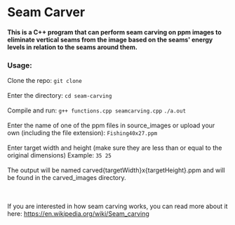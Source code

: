 # Seam Carver

#### This is a C++ program that can perform seam carving on ppm images to eliminate vertical seams from the image based on the seams' energy levels in relation to the seams around them.

### Usage:
Clone the repo:
```git clone ``` <br><br>
Enter the directory:
```cd seam-carving``` <br><br>
Compile and run:
```g++ functions.cpp seamcarving.cpp``` ```./a.out``` <br><br>
Enter the name of one of the ppm files in source_images or upload your own (including the file extension):
```Fishing40x27.ppm```<br><br>
Enter target width and height (make sure they are less than or equal to the original dimensions)
Example: ```35 25``` <br><br>
The output will be named carved{targetWidth}x{targetHeight}.ppm and will be found in the carved_images directory. <br><br><br>

If you are interested in how seam carving works, you can read more about it here: https://en.wikipedia.org/wiki/Seam_carving
